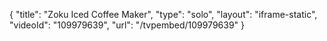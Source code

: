 {
    "title": "Zoku Iced Coffee Maker",
    "type": "solo",
    "layout": "iframe-static",
    "videoId": "109979639",
    "url": "\/tvpembed\/109979639"
}